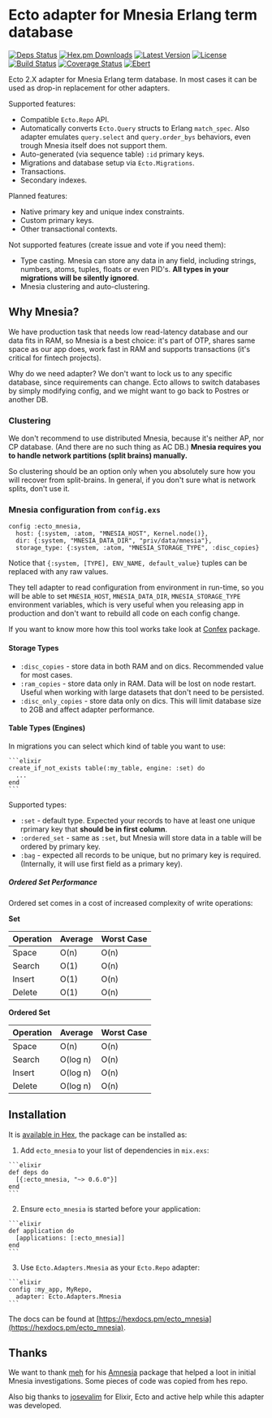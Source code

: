 # Ecto adapter for Mnesia Erlang term database

[![Deps Status](https://beta.hexfaktor.org/badge/all/github/Nebo15/ecto_mnesia.svg)](https://beta.hexfaktor.org/github/Nebo15/ecto_mnesia) [![Hex.pm Downloads](https://img.shields.io/hexpm/dw/ecto_mnesia.svg?maxAge=3600)](https://hex.pm/packages/ecto_mnesia) [![Latest Version](https://img.shields.io/hexpm/v/ecto_mnesia.svg?maxAge=3600)](https://hex.pm/packages/ecto_mnesia) [![License](https://img.shields.io/hexpm/l/ecto_mnesia.svg?maxAge=3600)](https://hex.pm/packages/ecto_mnesia) [![Build Status](https://travis-ci.org/Nebo15/ecto_mnesia.svg?branch=master)](https://travis-ci.org/Nebo15/ecto_mnesia) [![Coverage Status](https://coveralls.io/repos/github/Nebo15/ecto_mnesia/badge.svg?branch=master)](https://coveralls.io/github/Nebo15/ecto_mnesia?branch=master) [![Ebert](https://ebertapp.io/github/Nebo15/ecto_mnesia.svg)](https://ebertapp.io/github/Nebo15/ecto_mnesia)

Ecto 2.X adapter for Mnesia Erlang term database. In most cases it can be used as drop-in replacement for other adapters.

Supported features:

- Compatible `Ecto.Repo` API.
- Automatically converts `Ecto.Query` structs to Erlang `match_spec`. Also adapter emulates `query.select` and `query.order_bys` behaviors, even trough Mnesia itself does not support them.
- Auto-generated (via sequence table) `:id` primary keys.
- Migrations and database setup via `Ecto.Migrations`.
- Transactions.
- Secondary indexes.

Planned features:

- Native primary key and unique index constraints.
- Custom primary keys.
- Other transactional contexts.

Not supported features (create issue and vote if you need them):

- Type casting. Mnesia can store any data in any field, including strings, numbers, atoms, tuples, floats or even PID's. **All types in your migrations will be silently ignored**.
- Mnesia clustering and auto-clustering.

## Why Mnesia?

We have production task that needs low read-latency database and our data fits in RAM, so Mnesia is a best choice: it's part of OTP, shares same space as our app does, work fast in RAM and supports transactions (it's critical for fintech projects).

Why do we need adapter? We don't want to lock us to any specific database, since requirements can change. Ecto allows to switch databases by simply modifying config, and we might want to go back to Postres or another DB.

### Clustering

We don't recommend to use distributed Mnesia, because it's neither AP, nor CP database. (And there are no such thing as AC DB.) **Mnesia requires you to handle network partitions (split brains) manually.**

So clustering should be an option only when you absolutely sure how you will recover from split-brains. In general, if you don't sure what is network splits, don't use it.

### Mnesia configuration from `config.exs`

    config :ecto_mnesia,
      host: {:system, :atom, "MNESIA_HOST", Kernel.node()},
      dir: {:system, "MNESIA_DATA_DIR", "priv/data/mnesia"},
      storage_type: {:system, :atom, "MNESIA_STORAGE_TYPE", :disc_copies}

Notice that `{:system, [TYPE], ENV_NAME, default_value}` tuples can be replaced with any raw values.

They tell adapter to read configuration from environment in run-time, so you will be able to set `MNESIA_HOST`, `MNESIA_DATA_DIR`, `MNESIA_STORAGE_TYPE` environment variables, which is very useful when you releasing app in production and don't want to rebuild all code on each config change.

If you want to know more how this tool works take look at [Confex](https://github.com/Nebo15/confex) package.

#### Storage Types

  - `:disc_copies` - store data in both RAM and on dics. Recommended value for most cases.
  - `:ram_copies` - store data only in RAM. Data will be lost on node restart. Useful when working with large datasets that don't need to be persisted.
  - `:disc_only_copies` - store data only on dics. This will limit database size to 2GB and affect adapter performance.

#### Table Types (Engines)

  In migrations you can select which kind of table you want to use:

    ```elixir
    create_if_not_exists table(:my_table, engine: :set) do
      ...
    end
    ```

  Supported types:

  - `:set` - default type. Expected your records to have at least one unique rprimary key that **should be in first column**.
  - `:ordered_set` - same as `:set`, but Mnesia will store data in a table will be ordered by primary key.
  - `:bag` - expected all records to be unique, but no primary key is required. (Internally, it will use first field as a primary key).

##### Ordered Set Performance

  Ordered set comes in a cost of increased complexity of write operations:

  **Set**

  Operation | Average | Worst Case
  ---------|-------|----------
  Space     | O(n)    | O(n)
  Search    | O(1)    | O(n)
  Insert    | O(1)    | O(n)
  Delete    | O(1)    | O(n)

  **Ordered Set**

  Operation | Average  | Worst Case
  ---------|--------|----------
  Space     | O(n)     | O(n)
  Search    | O(log n) | O(n)
  Insert    | O(log n) | O(n)
  Delete    | O(log n) | O(n)

## Installation

It is [available in Hex](https://hexdocs.pm/ecto_mnesia), the package can be installed as:

  1. Add `ecto_mnesia` to your list of dependencies in `mix.exs`:

    ```elixir
    def deps do
      [{:ecto_mnesia, "~> 0.6.0"}]
    end
    ```

  2. Ensure `ecto_mnesia` is started before your application:

    ```elixir
    def application do
      [applications: [:ecto_mnesia]]
    end
    ```

  3. Use `Ecto.Adapters.Mnesia` as your `Ecto.Repo` adapter:

    ```elixir
    config :my_app, MyRepo,
      adapter: Ecto.Adapters.Mnesia
    ```

The docs can be found at [https://hexdocs.pm/ecto_mnesia](https://hexdocs.pm/ecto_mnesia).

## Thanks

We want to thank [meh](https://github.com/meh) for his [Amnesia](https://github.com/meh/amnesia) package that helped a loot in initial Mnesia investigations. Some pieces of code was copied from hes repo.

Also big thanks to [josevalim](https://github.com/josevalim) for Elixir, Ecto and active help while this adapter was developed.
